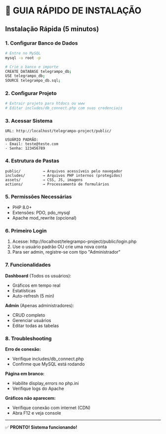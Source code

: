 # 🚀 GUIA RÁPIDO DE INSTALAÇÃO

## Instalação Rápida (5 minutos)

### 1. Configurar Banco de Dados

```bash
# Entre no MySQL
mysql -u root -p

# Crie o banco e importe
CREATE DATABASE telegrampo_db;
USE telegrampo_db;
SOURCE telegrampo_db.sql;
```

### 2. Configurar Projeto

```bash
# Extrair projeto para htdocs ou www
# Editar includes/db_connect.php com suas credenciais
```

### 3. Acessar Sistema

```
URL: http://localhost/telegrampo-project/public/

USUÁRIO PADRÃO:
- Email: teste@teste.com
- Senha: 123456789
```

### 4. Estrutura de Pastas

```
public/          → Arquivos acessíveis pelo navegador
includes/        → Arquivos PHP internos (protegidos)
assets/          → CSS, JS, imagens
actions/         → Processamento de formulários
```

### 5. Permissões Necessárias

- PHP 8.0+
- Extensões: PDO, pdo_mysql
- Apache mod_rewrite (opcional)

### 6. Primeiro Login

1. Acesse: http://localhost/telegrampo-project/public/login.php
2. Use o usuário padrão OU crie uma nova conta
3. Para ser admin, registre-se com tipo "Administrador"

### 7. Funcionalidades

**Dashboard** (Todos os usuários):
- Gráficos em tempo real
- Estatísticas
- Auto-refresh (5 min)

**Admin** (Apenas administradores):
- CRUD completo
- Gerenciar usuários
- Editar todas as tabelas

### 8. Troubleshooting

**Erro de conexão:**
- Verifique includes/db_connect.php
- Confirme que MySQL está rodando

**Página em branco:**
- Habilite display_errors no php.ini
- Verifique logs do Apache

**Gráficos não aparecem:**
- Verifique conexão com internet (CDN)
- Abra F12 e veja console

---

✅ **PRONTO! Sistema funcionando!**

